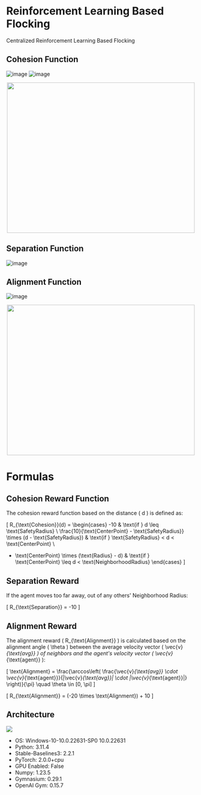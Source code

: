 # Reinforcement Learning Based Flocking
Centralized Reinforcement Learning Based Flocking

## Cohesion Function
![image](https://github.com/user-attachments/assets/80fe8d3e-5dfb-487e-8a3a-99004cf4d37f)
![image](https://github.com/user-attachments/assets/22336301-e8b8-44d5-bf06-762d736917fc)
<div align="center">
  <img src="https://github.com/user-attachments/assets/65963f25-e4e0-472a-9f10-8aa24e252142" width="500" height="400" />
</div>


## Separation Function
![image](https://github.com/user-attachments/assets/95b0fd56-a86f-487e-87e3-852b8abe7cb5)


## Alignment Function
![image](https://github.com/user-attachments/assets/487c24fc-bafe-4e85-9fa2-6d621317d2b6)
<div align="center">
  <img src="https://github.com/user-attachments/assets/6dcd4b2d-7a80-4c97-8de7-ce0826914ef1" width="500" height="400" />
</div>

# Formulas

## Cohesion Reward Function

The cohesion reward function based on the distance \( d \) is defined as:

\[
R_{\text{Cohesion}}(d) =
\begin{cases} 
-10 & \text{if } d \leq \text{SafetyRadius} \\
\frac{10}{\text{CenterPoint} - \text{SafetyRadius}} \times (d - \text{SafetyRadius}) & \text{if } \text{SafetyRadius} < d < \text{CenterPoint} \\
- \text{CenterPoint} \times (\text{Radius} - d)  & \text{if } \text{CenterPoint} \leq d <  \text{NeighborhoodRadius}
\end{cases}
\]

## Separation Reward

If the agent moves too far away, out of any others' Neighborhood Radius:

\[
R_{\text{Separation}} = -10
\]

## Alignment Reward

The alignment reward \( R_{\text{Alignment}} \) is calculated based on the alignment angle \( \theta \) between the average velocity vector \( \vec{v}_{\text{avg}} \) of neighbors and the agent's velocity vector \( \vec{v}_{\text{agent}} \):

\[
\text{Alignment} = \frac{\arccos\left( \frac{\vec{v}_{\text{avg}} \cdot \vec{v}_{\text{agent}}}{\|\vec{v}_{\text{avg}}\| \cdot \|\vec{v}_{\text{agent}}\|} \right)}{\pi} \quad \theta \in [0, \pi]
\]

\[
R_{\text{Alignment}} = (-20 \times \text{Alignment}) + 10
\]



## Architecture
<div>
      <img src="https://github.com/user-attachments/assets/25fd4d5f-ccd3-4e45-a8a6-2a5eef10627f" />
</div>

- OS: Windows-10-10.0.22631-SP0 10.0.22631
- Python: 3.11.4
- Stable-Baselines3: 2.2.1
- PyTorch: 2.0.0+cpu
- GPU Enabled: False
- Numpy: 1.23.5
- Gymnasium: 0.29.1
- OpenAI Gym: 0.15.7
